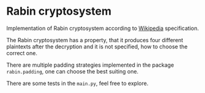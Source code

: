 # Rabin cryptosystem
Implementation of Rabin cryptosystem according to [Wikipedia](https://en.wikipedia.org/wiki/Rabin_cryptosystem) 
specification.

The Rabin cryptosystem has a property, that it produces four different plaintexts 
after the decryption and it is not specified, how to choose the correct one.

There are multiple padding strategies implemented in the package `rabin.padding`,
 one can choose the best suiting one.
 
There are some tests in the `main.py`, feel free to explore.